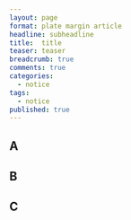 ```yaml
---
layout: page
format: plate margin article
headline: subheadline
title:  title
teaser: teaser
breadcrumb: true
comments: true
categories:
  - notice
tags:
  - notice
published: true
---
```


## A

## B

## C